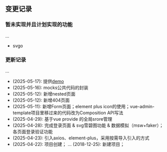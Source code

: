 
## 变更记录

### 暂未实现并且计划实现的功能

...
* svgo

### 更新记录

...
* (2025-05-17): 提供[demo](https://chocho-1115.github.io/vue-admin/)
* (2025-05-16): mocks公共代码的封装
* (2025-05-12): 新增nested页面
* (2025-05-12): 新增404页面
* (2025-05-11): 新增Form页面；element plus icon的使用；vue-admin-template项目里移过来的代码改为Composition API写法
* (2025-04-29): 基于vue provide 的全局srore管理
* (2025-04-28): 完成登录页面 & svg雪碧图功能 & 数据模拟（msw+faker）；各页面登录验证功能
* (2025-04-23): 引入axios、element-plus，采用按需导入引入的方式
* (2025-04-22): 项目创建；
...
(2018-12-25): 新建项目；
